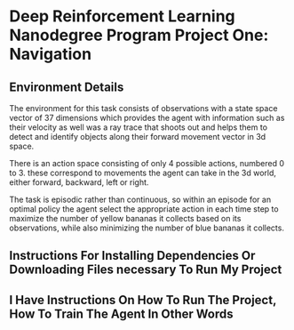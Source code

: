 # Deep Reinforcement Learning Nanodegree Program Project One: Navigation

## Environment Details

The environment for this task consists of observations with  a state space vector of 37 dimensions which provides the agent with information such as their velocity as well was a ray trace that shoots out and helps them to detect and identify objects along their forward movement vector in 3d space. 

There is an action space consisting of only 4 possible actions, numbered 0 to 3. these correspond to movements the agent can take in the 3d world, either forward, backward, left or right. 

The task is episodic rather than continuous, so within an episode for an optimal policy the agent select the appropriate action in each time step to maximize the number of yellow bananas it collects based on its observations, while also minimizing the number of blue bananas it collects. 

## Instructions For Installing Dependencies Or Downloading Files necessary To Run My Project

<TBD>

## I Have Instructions On How To Run The Project, How To Train The Agent In Other Words

<TBD>
